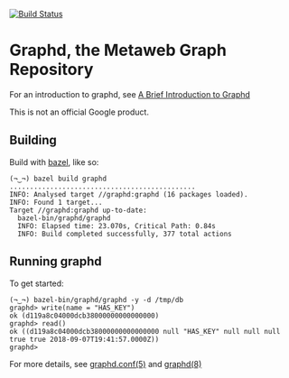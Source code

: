 [![Build Status](https://travis-ci.org/google/graphd.svg?branch=master)](https://travis-ci.org/google/graphd)

# Graphd, the Metaweb Graph Repository

For an introduction to graphd, see
[A Brief Introduction to Graphd](doc/a-brief-tour-of-graphd.md)

This is not an official Google product.

## Building

Build with [bazel](https://bazel.build/), like so:

    (¬‿¬) bazel build graphd
    ..............................................
    INFO: Analysed target //graphd:graphd (16 packages loaded).
    INFO: Found 1 target...
    Target //graphd:graphd up-to-date:
      bazel-bin/graphd/graphd
      INFO: Elapsed time: 23.070s, Critical Path: 0.84s
      INFO: Build completed successfully, 377 total actions

## Running graphd

To get started:

    (¬‿¬) bazel-bin/graphd/graphd -y -d /tmp/db
    graphd> write(name = "HAS_KEY")
    ok (d119a8c04000dcb38000000000000000)
    graphd> read()
    ok ((d119a8c04000dcb38000000000000000 null "HAS_KEY" null null null true true 2018-09-07T19:41:57.0000Z))
    graphd>

For more details, see [graphd.conf(5)](doc/graphd.conf.5.md) and
[graphd(8)](doc/graphd.8.md)
